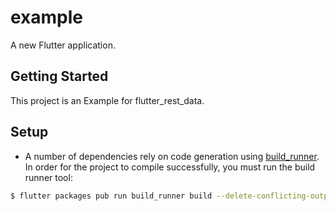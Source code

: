 # example

A new Flutter application.

## Getting Started

This project is an Example for flutter_rest_data.

## Setup

- A number of dependencies rely on code generation using [build_runner](https://pub.dev/packages/build_runner). In order for the project to compile successfully, you must run the build runner tool:

```bash
$ flutter packages pub run build_runner build --delete-conflicting-outputs
```